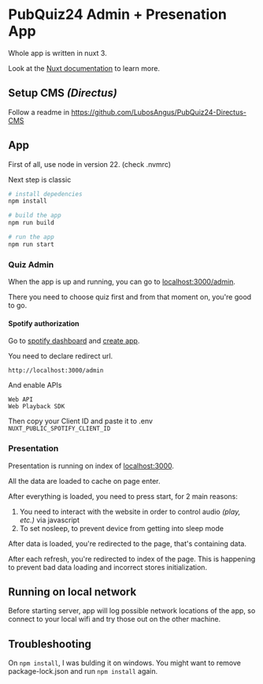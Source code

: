# PubQuiz24 Admin + Presenation App

Whole app is written in nuxt 3.

Look at the [Nuxt documentation](https://nuxt.com/docs/getting-started/introduction) to learn more.

## Setup CMS _(Directus)_

Follow a readme in https://github.com/LubosAngus/PubQuiz24-Directus-CMS

## App

First of all, use node in version 22. (check .nvmrc)

Next step is classic

```sh
# install depedencies
npm install

# build the app
npm run build

# run the app
npm run start
```

### Quiz Admin

When the app is up and running, you can go to [localhost:3000/admin](http://localhost:3000/admin).

There you need to choose quiz first and from that moment on, you're good to go.

#### Spotify authorization

Go to [spotify dashboard](https://developer.spotify.com/dashboard) and [create app](https://developer.spotify.com/dashboard/create).

You need to declare redirect url.

```
http://localhost:3000/admin
```

And enable APIs

```
Web API
Web Playback SDK
```

Then copy your Client ID and paste it to .env `NUXT_PUBLIC_SPOTIFY_CLIENT_ID`

### Presentation

Presentation is running on index of [localhost:3000](http://localhost:3000/).

All the data are loaded to cache on page enter.

After everything is loaded, you need to press start, for 2 main reasons:

1. You need to interact with the website in order to control audio _(play, etc.)_ via javascript
2. To set nosleep, to prevent device from getting into sleep mode

After data is loaded, you're redirected to the page, that's containing data.

After each refresh, you're redirected to index of the page. This is happening to prevent bad data loading and incorrect stores initialization.

## Running on local network

Before starting server, app will log possible network locations of the app, so connect to your local wifi and try those out on the other machine.

## Troubleshooting

On `npm install`, I was bulding it on windows. You might want to remove package-lock.json and run `npm install` again.
